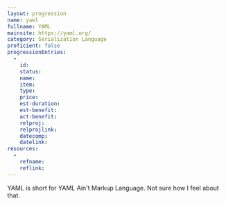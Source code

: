 ```yaml
--- 
layout: progression
name: yaml
fullname: YAML
mainsite: https://yaml.org/
category: Serialization Language
proficient: false
progressionEntries: 
  - 
    id:
    status:
    name:
    item:
    type:
    price:
    est-duration:
    est-benefit:
    act-benefit:
    relproj:
    relprojlink:
    datecomp:
    datelink: 
resources: 
  - 
    refname: 
    reflink: 
---
```


YAML is short for YAML Ain't Markup Language. Not sure how I feel about that.